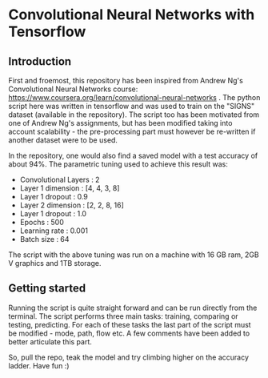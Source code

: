Convolutional Neural Networks with Tensorflow 
==============================================

Introduction
-------------

First and froemost, this repository has been inspired from Andrew Ng's Convolutional Neural Networks course: https://www.coursera.org/learn/convolutional-neural-networks . The python script here was written in tensorflow and was used to train on the "SIGNS" dataset 
(available in the repository). The script too has been motivated from one of Andrew Ng's assignments, but has been modified taking 
into account scalability - the pre-processing part must however be re-written if another dataset were to be used. 

In the repository, one would also find a saved model with a test accuracy of about 94%. The parametric tuning used to achieve this result was:
- Convolutional Layers : 2
- Layer 1 dimension : [4, 4, 3, 8]
- Layer 1 dropout : 0.9
- Layer 2 dimension : [2, 2, 8, 16]
- Layer 1 dropout : 1.0 
- Epochs : 500
- Learning rate : 0.001
- Batch size : 64

The script with the above tuning was run on a machine with 16 GB ram, 2GB V graphics and 1TB storage.  

Getting started
----------------
Running the script is quite straight forward and can be run directly from the terminal. The script performs three main tasks: training, comparing or testing, predicting. For each of these tasks the last part of the script must be modified - mode, path, flow etc. A few comments have been added to better articulate this part. 


So, pull the repo, teak the model and try climbing higher on the accuracy ladder. Have fun :)




#